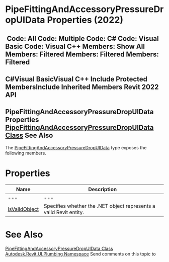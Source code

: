 # PipeFittingAndAccessoryPressureDropUIData Properties (2022)

﻿
 Code: All Code: Multiple Code: C# Code: Visual Basic Code: Visual C++  Members: Show All Members: Filtered Members: Filtered Members: Filtered   
---  
C#Visual BasicVisual C++
Include Protected MembersInclude Inherited Members
Revit 2022 API  
---  
PipeFittingAndAccessoryPressureDropUIData Properties  
[PipeFittingAndAccessoryPressureDropUIData Class](6dcc2335-c5a0-2122-82ed-566efa781f41.md "PipeFittingAndAccessoryPressureDropUIData Class") See Also  
---  
The [PipeFittingAndAccessoryPressureDropUIData](6dcc2335-c5a0-2122-82ed-566efa781f41.md "PipeFittingAndAccessoryPressureDropUIData Class") type exposes the following members.
# Properties
| Name | Description |
| --- | --- |
| --- | --- | --- |
| [IsValidObject](073a2681-a75f-ecae-96b0-f56d8ffa8979.md "IsValidObject Property") | Specifies whether the .NET object represents a valid Revit entity. |

# See Also
[PipeFittingAndAccessoryPressureDropUIData Class](6dcc2335-c5a0-2122-82ed-566efa781f41.md "PipeFittingAndAccessoryPressureDropUIData Class")
[Autodesk.Revit.UI.Plumbing Namespace](a4cc3644-f568-6568-9c2f-dcdb6eafdf6b.md "Autodesk.Revit.UI.Plumbing Namespace")
Send comments on this topic to 